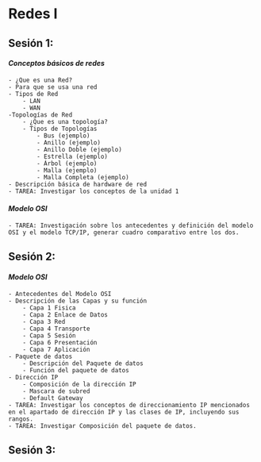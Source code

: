 # Redes I

## **Sesión 1:**

#### *Conceptos básicos de redes*

	- ¿Que es una Red?
	- Para que se usa una red
	- Tipos de Red
		- LAN
		- WAN
	-Topologías de Red
		- ¿Que es una topología?
		- Tipos de Topologías
			- Bus (ejemplo)
			- Anillo (ejemplo)
			- Anillo Doble (ejemplo)
			- Estrella (ejemplo)
			- Árbol (ejemplo)
			- Malla (ejemplo)
			- Malla Completa (ejemplo)
	- Descripción básica de hardware de red
	- TAREA: Investigar los conceptos de la unidad 1
	
#### *Modelo OSI*

	- TAREA: Investigación sobre los antecedentes y definición del modelo OSI y el modelo TCP/IP, generar cuadro comparativo entre los dos.

## **Sesión 2:**

#### *Modelo OSI*

	- Antecedentes del Modelo OSI
	- Descripción de las Capas y su función
		- Capa 1 Fisica
		- Capa 2 Enlace de Datos
		- Capa 3 Red
		- Capa 4 Transporte
		- Capa 5 Sesión
		- Capa 6 Presentación
		- Capa 7 Aplicación
	- Paquete de datos
		- Descripción del Paquete de datos
		- Función del paquete de datos
	- Dirección IP
		- Composición de la dirección IP
		- Mascara de subred
		- Default Gateway
	- TAREA: Investigar los conceptos de direccionamiento IP mencionados en el apartado de dirección IP y las clases de IP, incluyendo sus rangos.
	- TAREA: Investigar Composición del paquete de datos.

## **Sesión 3:**
